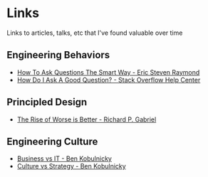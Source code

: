 # Links

Links to articles, talks, etc that I've found valuable over time

<!--ts-->

<!--te-->

## Engineering Behaviors

* [How To Ask Questions The Smart Way - Eric Steven Raymond](http://www.catb.org/~esr/faqs/smart-questions.html)
* [How Do I Ask A Good Question? - Stack Overflow Help Center](https://stackoverflow.com/help/how-to-ask)

## Principled Design

* [The Rise of Worse is Better - Richard P. Gabriel](https://www.dreamsongs.com/RiseOfWorseIsBetter.html)

## Engineering Culture

* [Business vs IT - Ben Kobulnicky](https://www.youtube.com/watch?v=Ep7jbOAvIHM&ab_channel=BenKobulnicky)
* [Culture vs Strategy - Ben Kobulnicky](https://www.youtube.com/watch?v=XDNyiS7zORI&ab_channel=BenKobulnicky)
